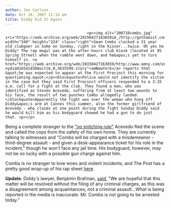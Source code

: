 ```yaml
---
author: Jen Carlson
date: Oct 16, 2007 11:14 am
title: Diddy Did It Again
---
```


	
										<p><img alt="200710combs.jpg" src="https://web.archive.org/web/20150427163659im_/http://gothamist.com/attachments/arts_jen/200710combs.jpg" width="340" height="224" class="right">Sean Combs clocked a 31 year old clubgoer in SoHo on Sunday, right in the kisser...twice. Oh yes he Diddy! The rap mogul was at the after-hours club Kiosk (located at 95 Spring Street) when the rumble went down, and he&apos;s yet to turn himself in. <a href="https://web.archive.org/web/20150427163659/http://www.amny.com/entertainment/ny-nydidd165414508oct16,0,3635599.story">amNewYork</a> reports that &quot;he was expected to appear at the First Precinct this morning for questioning.&quot;</p><blockquote>Police would not identify the victim in the case but they said First Precinct officers responded to a 3:15 a.m. call for a fight at the club. They found a man, who was identified as Steven Acevedo, suffering from at least two wounds to his face, the result of two punches Combs allegedly landed.</blockquote>Apparently the fight was over the woman who hung off Diddy&apos;s arm at Cannes this summer, also the former girlfriend of Acevedo - who claims at one point during the fight Sunday Diddy said he would kill him as his bodyguard showed he had a gun to do just that. <p></p>

<p>Being a complete stranger to the <a href="https://web.archive.org/web/20150427163659/http://gothamist.com/2007/04/24/video_of_the_da_67.php">&quot;no snitching rule&quot;</a> Acevedo fled the scene and called the cops from the safety of his own home. They are currently talking to witnesses and &quot;Combs will be charged with a misdemeanor - third-degree assault - and given a desk-appearance ticket for his role in the incident,&quot; though he won&apos;t face any jail time. His bodyguard, however, may not be so lucky with a possible gun charge against him.</p>

<p>Combs is no stranger to love woes and violent incidents, and The Post has a pretty good wrap-up of his rap sheet <a href="https://web.archive.org/web/20150427163659/http://www.nypost.com/seven/10162007/news/regionalnews/charges_looming_vs__diddy.htm">here</a>.</p>

<p><b>Update</b>:  Diddy&apos;s lawyer, Benjamin Brafman, <a href="https://web.archive.org/web/20150427163659/http://www.people.com/people/article/0,,20152648,00.html">said</a>, &quot;We are hopeful that this matter will be resolved without the filing of any criminal charges, as this was a disagreement among acquaintances, not a criminal assault...What is being reported in the media is inaccurate.  Mr. Combs is not going to be arrested today.&quot;  <br>
</p>					
										
									
				